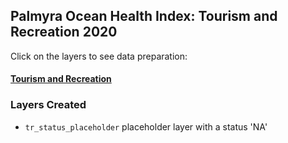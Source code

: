 ## Palmyra Ocean Health Index: Tourism and Recreation 2020  

Click on the layers to see data preparation:  

#### [Tourism and Recreation](https://raw.githack.com/OHI-4site/pal-prep/gh-pages/prep/tr/v2020/tr_data_prep.html)

### Layers Created

- `tr_status_placeholder` placeholder layer with a status 'NA'   